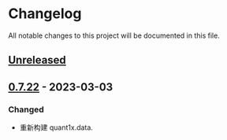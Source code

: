 # Changelog
All notable changes to this project will be documented in this file.

## [Unreleased]

## [0.7.22] - 2023-03-03
### Changed
- 重新构建 quant1x.data.

[Unreleased]: https://gitee.com/quant1x/data/compare/v0.7.22...HEAD
[0.7.22]: https://gitee.com/quant1x/data/releases/tag/v0.7.22
